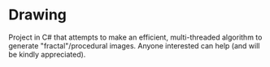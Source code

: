 # Drawing
Project in C# that attempts to make an efficient, multi-threaded algorithm to generate "fractal"/procedural images. Anyone interested can help (and will be kindly appreciated).
